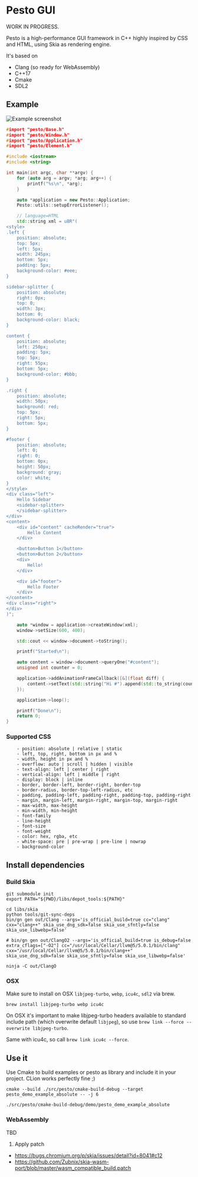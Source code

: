 # Pesto GUI


WORK IN PROGRESS.

Pesto is a high-performance GUI framework in C++ highly inspired by CSS and HTML,
using Skia as rendering engine.

It's based on

  - Clang (so ready for WebAssembly)
  - C++17
  - Cmake
  - SDL2


## Example

![Example screenshot](https://raw.github.com/marcj/Pesto/master/docs/assets/screenot-example_absolute.png)

```c++
#import "pesto/Base.h"
#import "pesto/Window.h"
#import "pesto/Application.h"
#import "pesto/Element.h"

#include <iostream>
#include <string>

int main(int argc, char **argv) {
    for (auto arg = argv; *arg; arg++) {
        printf("%s\n", *arg);
    }

    auto *application = new Pesto::Application;
    Pesto::utils::setupErrorListener();

    // language=HTML
    std::string xml = u8R"(
<style>
.left {
    position: absolute;
    top: 5px;
    left: 5px;
    width: 245px;
    bottom: 5px;
    padding: 5px;
    background-color: #eee;
}

sidebar-splitter {
    position: absolute;
    right: 0px;
    top: 0;
    width: 3px;
    bottom: 0;
    background-color: black;
}

content {
    position: absolute;
    left: 250px;
    padding: 5px;
    top: 5px;
    right: 55px;
    bottom: 5px;
    background-color: #bbb;
}

.right {
    position: absolute;
    width: 50px;
    background: red;
    top: 5px;
    right: 5px;
    bottom: 5px;
}

#footer {
    position: absolute;
    left: 0;
    right: 0;
    bottom: 0px;
    height: 50px;
    background: gray;
    color: white;
}
</style>
<div class="left">
    Hello Sidebar
    <sidebar-splitter>
    </sidebar-splitter>
</div>
<content>
    <div id="content" cacheRender="true">
        Hello Content
    </div>

    <button>Button 1</button>
    <button>Button 2</button>
    <div>
        Hello!
    </div>

    <div id="footer">
        Hello Footer
    </div>
</content>
<div class="right">
</div>
)";

    auto *window = application->createWindow(xml);
    window->setSize(600, 400);

    std::cout << window->document->toString();

    printf("Started\n");

    auto content = window->document->queryOne("#content");
    unsigned int counter = 0;

    application->addAnimationFrameCallback([&](float diff) {
        content->setText(std::string("Hi #").append(std::to_string(counter++)));
    });

    application->loop();

    printf("Done\n");
    return 0;
}
```

### Supported CSS

```
    - position: absolute | relative | static
    - left, top, right, bottom in px and %
    - width, height in px and %
    - overflow: auto | scroll | hidden | visible
    - text-align: left | center | right
    - vertical-align: left | middle | right
    - display: block | inline
    - border, border-left, border-right, border-top
    - border-radius, border-top-left-radius, etc
    - padding, padding-left, padding-right, padding-top, padding-right
    - margin, margin-left, margin-right, margin-top, margin-right
    - max-width, max-height
    - min-width, min-height
    - font-family
    - line-height
    - font-size
    - font-weight
    - color: hex, rgba, etc
    - white-space: pre | pre-wrap | pre-line | nowrap
    - background-color
```

## Install dependencies

### Build Skia
```
git submodule init
export PATH="${PWD}/libs/depot_tools:${PATH}"

cd libs/skia
python tools/git-sync-deps
bin/gn gen out/Clang --args='is_official_build=true cc="clang" cxx="clang++" skia_use_dng_sdk=false skia_use_sfntly=false skia_use_libwebp=false'

# bin/gn gen out/ClangO2 --args='is_official_build=true is_debug=false extra_cflags=["-O2"] cc="/usr/local/Cellar/llvm@5/5.0.1/bin/clang" cxx="/usr/local/Cellar/llvm@5/5.0.1/bin/clang++" skia_use_dng_sdk=false skia_use_sfntly=false skia_use_libwebp=false'

ninja -C out/ClangO
```


### OSX

Make sure to install on OSX `libjpeg-turbo`, `webp`, `icu4c`, `sdl2` via brew.

```
brew install libjpeg-turbo webp icu4c
```

On OSX it's important to make libjpeg-turbo headers available to standard include path (which overwrite default `libjpeg`),
so use `brew link --force --overwrite libjpeg-turbo`.

Same with icu4c, so call `brew link icu4c --force`.

## Use it

Use Cmake to build examples or pesto as library and include it in your project.
CLion works perfectly fine ;)


```
cmake --build ./src/pesto/cmake-build-debug --target pesto_demo_example_absolute -- -j 6

./src/pesto/cmake-build-debug/demo/pesto_demo_example_absolute
```


### WebAssembly

TBD

1. Apply patch
 - https://bugs.chromium.org/p/skia/issues/detail?id=8041#c12
 - https://github.com/Zubnix/skia-wasm-port/blob/master/wasm_compatible_build.patch